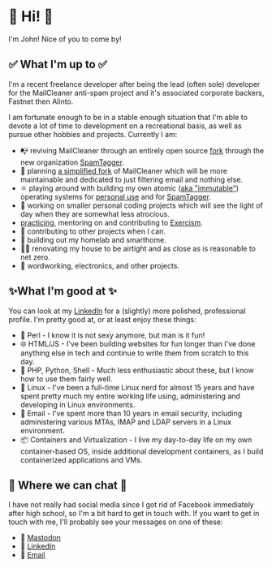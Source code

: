 # 👋 Hi! 👋

I'm John! Nice of you to come by!

## ✅ What I'm up to ✅

I'm a recent freelance developer after being the lead (often sole) developer for the MailCleaner anti-spam project and it's associated corporate backers, Fastnet then Alinto.

I am fortunate enough to be in a stable enough situation that I'm able to devote a lot of time to development on a recreational basis, as well as pursue other hobbies and projects. Currently  I am:

- 📭 reviving MailCleaner through an entirely open source [fork](https://github.com/SpamTagger/SpamTagger-Plus) through the new organization [SpamTagger](https://github.com/SpamTagger).
- 🌱 planning [a simplified fork](https://github.com/SpamTagger/SpamTagger) of MailCleaner which will be more maintainable and dedicated to just filtering email and nothing else.
- ⚛️ playing around with building my own atomic ([aka "immutable"](https://universal-blue.discourse.group/t/good-explanation-on-why-we-should-use-atomic-instead-of-immutable/1833)) operating systems for [personal use](https://github.com/JohnMertz/dogwood) and for [SpamTagger](https://github.com/SpamTagger/SpamTagger-Bootc).
- 📨 working on smaller personal coding projects which will see the light of day when they are somewhat less atrocious.
- [practicing](https://github.com/JohnMertz/exercism-solutions), mentoring on and contributing to [Exercism](https://exercism.org).
- 🤝 contributing to other projects when I can.
- 🥼 building out my homelab and smarthome.
- 👷‍♂️ renovating my house to be airtight and as close as is reasonable to net zero.
- 🤖 wordworking, electronics, and other projects.

## ✨What I'm good at ✨

You can look at my [LinkedIn](https://www.linkedin.com/in/mertzjohn) for a (slightly) more polished, professional profile. I'm pretty good at, or at least enjoy these things:

- 🐪 Perl - I know it is not sexy anymore, but man is it fun! 
- 🌐 HTML/JS - I've been building websites for fun longer than I've done anything else in tech and continue to write them from scratch to this day.
- 🥱 PHP, Python, Shell - Much less enthusiastic about these, but I know how to use them fairly well.
- 🐧 Linux - I've been a full-time Linux nerd for almost 15 years and have spent pretty much my entire working life using, administering and developing in Linux environments.
- 📨 Email - I've spent more than 10 years in email security, including administering various MTAs, IMAP and LDAP servers in a Linux environment.
- 📦 Containers and Virtualization - I live my day-to-day life on my own container-based OS, inside additional development containers, as I build containerized applications and VMs.

## 💬 Where we can chat 💬

I have not really had social media since I got rid of Facebook immediately after high school, so I'm a bit hard to get in touch with. If you want to get in touch with me, I'll probably see your messages on one of these:

- 🐘 [Mastodon](https://@mertz@fosstodon.org)
- 💩 [LinkedIn](https://www.linkedin.com/in/mertzjohn)
- 📨 [Email](mailto:contact+github@john.me.tz?subject=I%20found%20you%20on%20GitHub)
